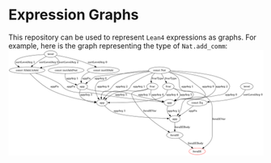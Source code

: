 # Expression Graphs

This repository can be used to represent `Lean4` expressions as graphs.
For example, here is the graph representing the type of `Nat.add_comm`:
![Nat.add_comm](graph.png)
